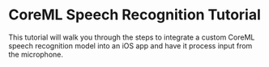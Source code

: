 # CoreML Speech Recognition Tutorial

This tutorial will walk you through the steps to integrate a custom CoreML speech recognition model into an iOS app and have it process input from the microphone.

